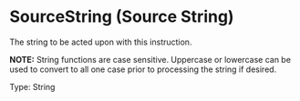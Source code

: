 # SourceString (Source String)

The string to be acted upon with this instruction.

**NOTE:** String functions are case sensitive. Uppercase or lowercase can be used to convert to all one case prior to processing the string if desired.

Type: String

